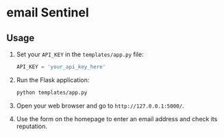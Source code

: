 # email Sentinel

## Usage

1. Set your `API_KEY` in the `templates/app.py` file:
    ```python
    API_KEY = 'your_api_key_here'
    ```

2. Run the Flask application:
    ```bash
    python templates/app.py
    ```

3. Open your web browser and go to `http://127.0.0.1:5000/`.

4. Use the form on the homepage to enter an email address and check its reputation.
